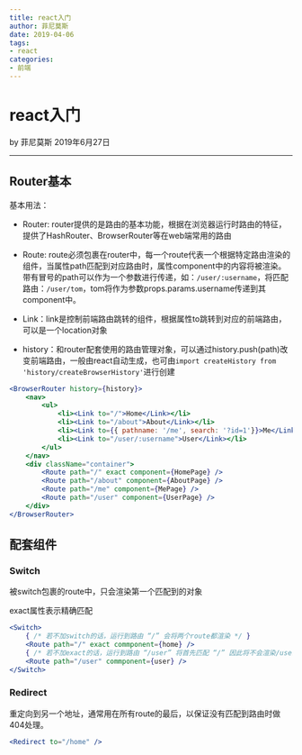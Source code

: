 ```yaml
---
title: react入门
author: 菲尼莫斯
date: 2019-04-06
tags:
- react
categories:
- 前端
---
```


# react入门

by 菲尼莫斯 2019年6月27日

---

## Router基本

基本用法：

* Router: router提供的是路由的基本功能，根据在浏览器运行时路由的特征，提供了HashRouter、BrowserRouter等在web端常用的路由

* Route: route必须包裹在router中，每一个route代表一个根据特定路由渲染的组件，当属性path匹配到对应路由时，属性component中的内容将被渲染。带有冒号的path可以作为一个参数进行传递，如：`/user/:username`，将匹配路由：`/user/tom`，tom将作为参数props.params.username传递到其component中。

* Link：link是控制前端路由跳转的组件，根据属性to跳转到对应的前端路由，可以是一个location对象

* history：和router配套使用的路由管理对象，可以通过history.push(path)改变前端路由，一般由react自动生成，也可由`import createHistory from 'history/createBrowserHistory'`进行创建

```jsx
<BrowserRouter history={history}>
    <nav>
        <ul>
            <li><Link to="/">Home</Link></li>
            <li><Link to="/about">About</Link></li>
            <li><Link to={{ pathname: '/me', search: '?id=1'}}>Me</Link></li>
            <li><Link to="/user/:username">User</Link></li>
        </ul>
    </nav>
    <div className="container">
        <Route path="/" exact component={HomePage} />
        <Route path="/about" component={AboutPage} />
        <Route path="/me" component={MePage} />
        <Route path="/user" component={UserPage} />
    </div>
</BrowserRouter>
```

## 配套组件

### Switch

被switch包裹的route中，只会渲染第一个匹配到的对象

exact属性表示精确匹配

```jsx
<Switch>
    { /* 若不加switch的话，运行到路由 “/” 会将两个route都渲染 */ }
    <Route path="/" exact commponent={home} />
    { /* 若不加exact的话，运行到路由 “/user” 将首先匹配 “/” 因此将不会渲染/user */ }
    <Route path="/user" commponent={user} />
</Switch>
```

### Redirect

重定向到另一个地址，通常用在所有route的最后，以保证没有匹配到路由时做404处理。

```jsx
<Redirect to="/home" />
```
